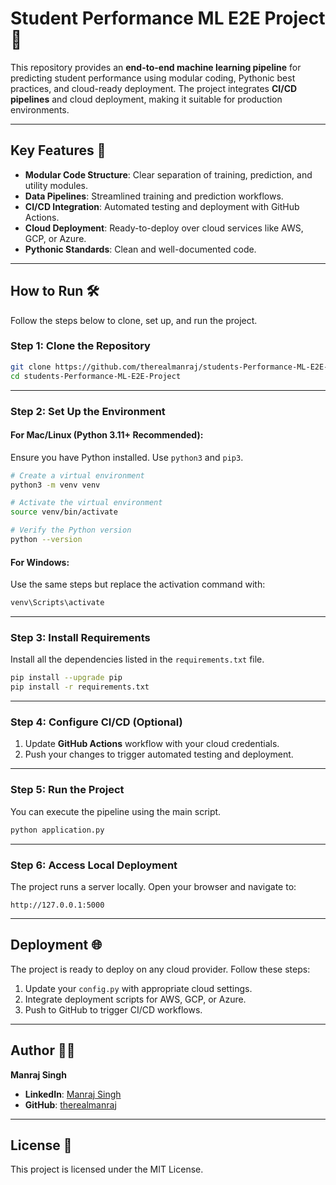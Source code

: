 # Student Performance ML E2E Project 🚀

This repository provides an **end-to-end machine learning pipeline** for predicting student performance using modular coding, Pythonic best practices, and cloud-ready deployment. The project integrates **CI/CD pipelines** and cloud deployment, making it suitable for production environments.

---

## Key Features 🌟

- **Modular Code Structure**: Clear separation of training, prediction, and utility modules.
- **Data Pipelines**: Streamlined training and prediction workflows.
- **CI/CD Integration**: Automated testing and deployment with GitHub Actions.
- **Cloud Deployment**: Ready-to-deploy over cloud services like AWS, GCP, or Azure.
- **Pythonic Standards**: Clean and well-documented code.

---

## How to Run 🛠️

Follow the steps below to clone, set up, and run the project.

### **Step 1: Clone the Repository**

```bash
git clone https://github.com/therealmanraj/students-Performance-ML-E2E-Project.git
cd students-Performance-ML-E2E-Project
```

---

### **Step 2: Set Up the Environment**

#### For Mac/Linux (Python 3.11+ Recommended):

Ensure you have Python installed. Use `python3` and `pip3`.

```bash
# Create a virtual environment
python3 -m venv venv

# Activate the virtual environment
source venv/bin/activate

# Verify the Python version
python --version
```

#### For Windows:

Use the same steps but replace the activation command with:

```bash
venv\Scripts\activate
```

---

### **Step 3: Install Requirements**

Install all the dependencies listed in the `requirements.txt` file.

```bash
pip install --upgrade pip
pip install -r requirements.txt
```

---

### **Step 4: Configure CI/CD (Optional)**

1. Update **GitHub Actions** workflow with your cloud credentials.
2. Push your changes to trigger automated testing and deployment.

---

### **Step 5: Run the Project**

You can execute the pipeline using the main script.

```bash
python application.py
```

---

### **Step 6: Access Local Deployment**

The project runs a server locally. Open your browser and navigate to:

```
http://127.0.0.1:5000
```

---

## Deployment 🌐

The project is ready to deploy on any cloud provider. Follow these steps:

1. Update your `config.py` with appropriate cloud settings.
2. Integrate deployment scripts for AWS, GCP, or Azure.
3. Push to GitHub to trigger CI/CD workflows.

---

## Author 👨‍💻

**Manraj Singh**

- **LinkedIn**: [Manraj Singh](https://www.linkedin.com/in/therealmanraj/)
- **GitHub**: [therealmanraj](https://github.com/therealmanraj)

---

## License 📄

This project is licensed under the MIT License.

